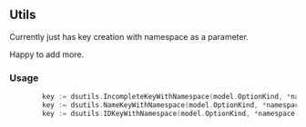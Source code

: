 ## Utils

Currently just has key creation with namespace as a parameter.

Happy to add more.

### Usage

```go
		key := dsutils.IncompleteKeyWithNamespace(model.OptionKind, *namespace, nil)
		key := dsutils.NameKeyWithNamespace(model.OptionKind, *namespace, "Name", nil)
		key := dsutils.IDKeyWithNamespace(model.OptionKind, *namespace, int64(Id), nil)

```